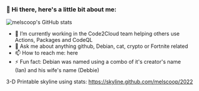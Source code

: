 ### 👋 Hi there, here's a little bit about me:

<!--
**melscoop/melscoop** is a ✨ _special_ ✨ repository because its `README.md` (this file) appears on your GitHub profile. 
--> 

![melscoop's GitHub stats](https://github-readme-stats.vercel.app/api?username=melscoop&show_icons=true)


- 🔭 I’m currently working in the Code2Cloud team helping others use Actions, Packages and CodeQL
- 💬 Ask me about anything github, Debian, cat, crypto or Fortnite related 
- 📫 How to reach me: here
- ⚡ Fun fact: Debian was named using a combo of it's creator's name (Ian) and his wife's name (Debbie) 

3-D Printable skyline using stats: https://skyline.github.com/melscoop/2022

<!-- - RIP [Deb(Ian) Murdock](https://www.zdnet.com/article/debian-linux-founder-ian-murdock-dies-at-42-cause-unknown/) -->


